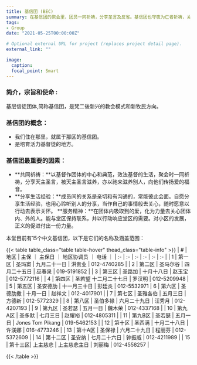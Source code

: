 ```yaml
---
title: 基信团 (BEC)
summary: 在基信团的聚会里，团员一同祈祷，分享圣言及反省。基信团也守夜为亡者祈祷，关心社区的需要及给予帮助。基信团代表也向牧民议会传达各区的须要及向团员传达讯息。
tags:
- Group
date: "2021-05-25T00:00:00Z"

# Optional external URL for project (replaces project detail page).
external_link: ""

image:
  caption:
  focal_point: Smart
---
```


### 简介，宗旨和使命 :
基层信徒团体,简称基信团，是梵二後新兴的教会模式和新牧民方向。

### 基信团的概念：
- 我们住在那里，就属于那区的基信团。
- 是培育活力基督徒的地方。

### 基信团最重要的因素：
- **共同祈祷：**以基督作团体的中心和典范，效法基督的生活，聚会时一同祈祷，分享天主圣言，被天主圣言滋养，亦以祂来滋养别人，向他们传扬爱的福音。
- **分享生活经验：**成员间的关系是亲切和有沟通的，常能彼此会面。自愿分享生活经验，也用心聆听别人的分享，当作自己的事情般去关心，随时愿意以行动去表示关怀。
**服务精神：**在团体内吸取到的爱，化为力量去关心团体内、外的人。能与堂区保持联系，并以行动响应堂区的需要。对小区的发展，正义的促进付出一份力量。

本堂目前有15个中文基信团，以下是它们的名称及涵盖范围：

{{< table table_class="table table-hover" thead_class="table-info" >}}
| # | 地区 | 主保 ｜ 主保日 ｜ 地区协调员 ｜ 电话 ｜
| :- | :- | :- | :- | :- | :- |
| 1 | 第一区 | 圣玛窦 | 九月二十一日 |  洪贵业 | 012-4740285 |
| 2 | 第二区 | 圣马尔谷 | 四月二十五日 | 巫春泉 | 019-5191852 |
| 3 | 第三区 | 圣路加 | 十月十八日 | 赵玉宝 | 012-5772116 |
| 4 | 第四区 | 圣若望 十二月二十七日 | 罗汉明 | 012-5209948 |
| 5 | 第五区 | 圣安德肋 | 十一月三十日 | 彭廷炎 | 012-5532971
| 6 | 第六区 | 圣德肋撒 | 十月一日 | 赵祥文 | 012-4017901 |
| 7 | 第七区 | 圣雅各伯 | 五月三日 | 方德新 | 012-5772329 |
| 8 | 第八区 | 圣伯多禄 | 六月二十九日 | 汪秀月 | 012-4207193 |
| 9 | 第九区 | 圣若瑟 | 五月一日 | 魏木荣 | 012-4337168 |
| 10 | 第九A区 | 圣多默 | 七月三日 | 赵耀裕 | 012-4805311 |
| 11 | 第九B区 | 圣若瑟 | 五月一日 |  Jones Tom Pikang | 019-5462153 |
| 12 | 第十区 | 圣西满 | 十月二十八日 |许渼娜 | 016-4773246 |
| 13 | 第十A区 | 圣保禄 | 六月二十九日 | 程丽芬 | 012-5372609 |
| 14 | 第十二区 | 圣安纳 | 七月二十六日 | 钟振威 | 012-4211989 |
| 15 | 第十三区| 上主慈悲 | 上主慈悲主日 | 刘丽梅 | 012-4558257 |

{{< /table >}}
